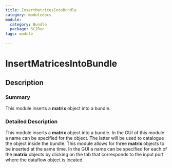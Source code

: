 ```yaml
---
title: InsertMatricesIntoBundle
category: moduledocs
module:
  category: Bundle
  package: SCIRun
tags: module

---
```


# InsertMatricesIntoBundle

## Description

### Summary

This module inserts a **matrix** object into a bundle.

### Detailed Description

This module inserts a **matrix** object into a bundle. In the GUI of this module a name can be specified for the object. The latter will be used to catalogue the object inside the bundle. This module allows for three **matrix** objects to be inserted at the same time. In the GUI a name can be specified for each of the **matrix** objects by clicking on the tab that corresponds to the input port where the dataflow object is located.
